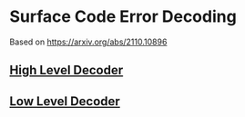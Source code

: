 # Surface Code Error Decoding
Based on https://arxiv.org/abs/2110.10896

## [High Level Decoder](https://github.com/Surface-Code-Error-Decoding/surface-code-error-decoding/tree/main/High%20Level%20Decoder)
## [Low Level Decoder](https://github.com/Surface-Code-Error-Decoding/surface-code-error-decoding/tree/main/Low%20Level%20Decoder)

